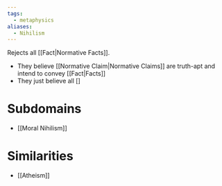 ```yaml
---
tags:
  - metaphysics
aliases:
  - Nihilism
---
```

Rejects all [[Fact|Normative Facts]]. 
- They believe [[Normative Claim|Normative Claims]] are truth-apt and intend to convey [[Fact|Facts]]
- They just believe all []
# Subdomains
- [[Moral Nihilism]]
# Similarities
- [[Atheism]]